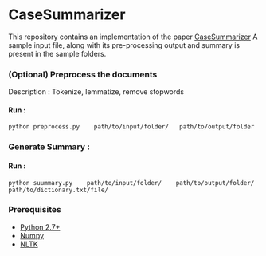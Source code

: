 # CaseSummarizer

This repository contains an implementation of the paper [CaseSummarizer](http://www.aclweb.org/anthology/C16-2054)
A sample input file, along with its pre-processing output and summary is present in the sample folders.

### (Optional) Preprocess the documents 
Description : Tokenize, lemmatize, remove stopwords

#### Run : 
```
python preprocess.py    path/to/input/folder/   path/to/output/folder
```

### Generate Summary :

#### Run : 
```
python suummary.py    path/to/input/folder/    path/to/output/folder/   path/to/dictionary.txt/file/
```

### Prerequisites
 * [Python 2.7+](https://www.python.org/download/releases/2.7/)
 * [Numpy](http://www.numpy.org/)
 * [NLTK](http://www.nltk.org/)
